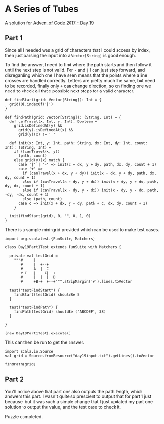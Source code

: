 # A Series of Tubes

A solution for [Advent of Code 2017 - Day 19](http://adventofcode.com/2017/day/19)

## Part 1

Since all I needed was a grid of characters that I could access by index, then
just parsing the input into a `Vector[String]` is good enough.

To find the answer, I need to find where the path starts and then follow it 
until the next step is not valid. For `-` and `|` I can just step forward, and
disregarding which one I have seen means that the points where a line crosses 
are handled correctly. Letters are pretty much the same, but need to be 
recorded, finally only `+` can change direction, so on finding one we need to
check all three possible next steps for a valid character.


```tut:book
def findStart(grid: Vector[String]): Int = {
  grid(0).indexOf('|')
}

def findPath(grid: Vector[String]): (String, Int) = {
  def canTravel(x: Int, y: Int): Boolean =
    grid.isDefinedAt(y) &&
      grid(y).isDefinedAt(x) &&
      grid(y)(x) != ' '

  def init(x: Int, y: Int, path: String, dx: Int, dy: Int, count: Int): (String, Int) =
    if (!canTravel(x, y))
      (path, count)
    else grid(y)(x) match {
      case '|' | '-' => init(x + dx, y + dy, path, dx, dy, count + 1)
      case '+' =>
        if (canTravel(x + dx, y + dy)) init(x + dx, y + dy, path, dx, dy, count + 1)
        else if (canTravel(x + dy, y + dx)) init(x + dy, y + dx, path, dy, dx, count + 1)
        else if (canTravel(x - dy, y - dx)) init(x - dy, y - dx, path, -dy, -dx, count + 1)
        else (path, count)
      case c => init(x + dx, y + dy, path + c, dx, dy, count + 1)
    }

  init(findStart(grid), 0, "", 0, 1, 0)
}
```

There is a sample mini-grid provided which can be used to make test cases.

```tut:book
import org.scalatest.{FunSuite, Matchers}

class Day19Part1Test extends FunSuite with Matchers {

  private val testGrid =
    """#     |
       #     |  +--+
       #     A  |  C
       # F---|----E|--+
       #     |  |  |  D
       #     +B-+  +--+""".stripMargin('#').lines.toVector

  test("testFindStart") {
    findStart(testGrid) shouldBe 5
  }

  test("testFindPath") {
    findPath(testGrid) shouldBe ("ABCDEF", 38)
  }

}

(new Day19Part1Test).execute()
```

This can then be run to get the answer.

```tut:book
import scala.io.Source
val grid = Source.fromResource("day19input.txt").getLines().toVector

findPath(grid)
```

## Part 2

You'll notice above that part one also outputs the path length, which answers
this part. I wasn't quite so prescient to output that for part 1 just because,
but it was such a simple change that I just updated my part one solution to 
output the value, and the test case to check it. 

Puzzle completed.

